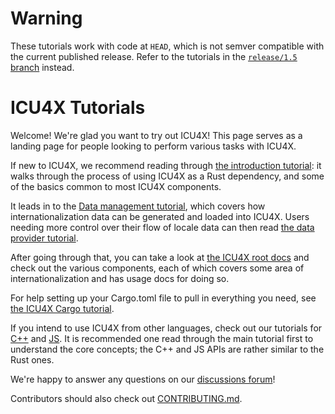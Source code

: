 # Warning

These tutorials work with code at `HEAD`, which is not semver compatible with the current published release. Refer to the tutorials in the [`release/1.5` branch](https://github.com/unicode-org/icu4x/tree/release/1.5/tutorials) instead.

# ICU4X Tutorials

Welcome! We're glad you want to try out ICU4X! This page serves as a landing page for people looking to perform various tasks with ICU4X.

If new to ICU4X, we recommend reading through [the introduction tutorial][intro.md]: it walks through the process of using ICU4X as a Rust dependency, and some of the basics common to most ICU4X components.

It leads in to the [Data management tutorial][data_management.md], which covers how internationalization data can be generated and loaded into ICU4X. Users needing more control over their flow of locale data can then read [the data provider tutorial][data_provider.md].

After going through that, you can take a look at [the ICU4X root docs][icu-crate-docs] and check out the various components, each of which covers some area of internationalization and has usage docs for doing so.

For help setting up your Cargo.toml file to pull in everything you need, see [the ICU4X Cargo tutorial](cargo.md).


If you intend to use ICU4X from other languages, check out our tutorials for [C++][cpp.md] and [JS][js.md]. It is recommended one read through the main tutorial first to understand the core concepts; the C++ and JS APIs are rather similar to the Rust ones.

We're happy to answer any questions on our [discussions forum]!

Contributors should also check out [CONTRIBUTING.md].

 [discussions forum]: https://github.com/unicode-org/icu4x/discussions
 [intro.md]: ./intro.md
 [data_management.md]: ./data_management.md
 [data_provider.md]: ./data_provider.md
 [cpp.md]: ./cpp.md
 [js.md]: ./js.md
 [icu-crate-docs]: https://docs.rs/icu/latest/icu/
 [CONTRIBUTING.md]: ../../CONTRIBUTING.md
